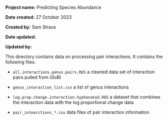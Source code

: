 **Project name:** Predicting Species Abundance

**Date created:** 27 October 2023

**Created by:** Sam Straus

**Date updated:**

**Updated by:**

This directory contains data on processing pair interactions. It contains the following files:

- `all.interactions.genus.pairs.RDS` a cleaned data set of interaction pairs pulled from GloBI

- `genus_interaction_list.csv` a list of genus interactions

- `log.prop.change.interaction.hyphenated.RDS` a dataset that combines the interaction data with the log proportional change data

- `pair_intearctions_*.csv` data files of pair interaction information
